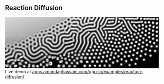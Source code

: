 ## Reaction Diffusion

![Reaction Diffusion](./main.png)  
Live demo at [apps.amandaghassaei.com/gpu-io/examples/reaction-diffusion/](https://apps.amandaghassaei.com/gpu-io/examples/reaction-diffusion/)
